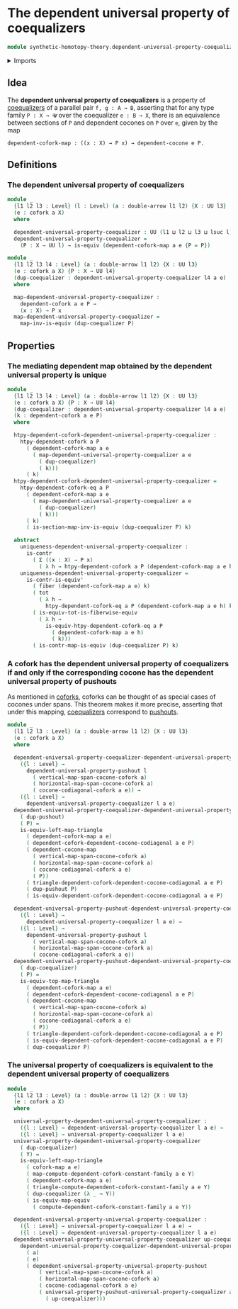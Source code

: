 # The dependent universal property of coequalizers

```agda
module synthetic-homotopy-theory.dependent-universal-property-coequalizers where
```

<details><summary>Imports</summary>

```agda
open import foundation.contractible-maps
open import foundation.contractible-types
open import foundation.dependent-pair-types
open import foundation.double-arrows
open import foundation.equivalences
open import foundation.fibers-of-maps
open import foundation.functoriality-dependent-pair-types
open import foundation.universe-levels

open import synthetic-homotopy-theory.coforks
open import synthetic-homotopy-theory.dependent-cocones-under-spans
open import synthetic-homotopy-theory.dependent-coforks
open import synthetic-homotopy-theory.dependent-universal-property-pushouts
open import synthetic-homotopy-theory.universal-property-coequalizers
```

</details>

## Idea

The **dependent universal property of coequalizers** is a property of
[coequalizers](synthetic-homotopy-theory.coequalizers.md) of a parallel pair
`f, g : A → B`, asserting that for any type family `P : X → 𝓤` over the
coequalizer `e : B → X`, there is an equivalence between sections of `P` and
dependent cocones on `P` over `e`, given by the map

```text
dependent-cofork-map : ((x : X) → P x) → dependent-cocone e P.
```

## Definitions

### The dependent universal property of coequalizers

```agda
module _
  {l1 l2 l3 : Level} (l : Level) (a : double-arrow l1 l2) {X : UU l3}
  (e : cofork a X)
  where

  dependent-universal-property-coequalizer : UU (l1 ⊔ l2 ⊔ l3 ⊔ lsuc l)
  dependent-universal-property-coequalizer =
    (P : X → UU l) → is-equiv (dependent-cofork-map a e {P = P})

module _
  {l1 l2 l3 l4 : Level} (a : double-arrow l1 l2) {X : UU l3}
  (e : cofork a X) {P : X → UU l4}
  (dup-coequalizer : dependent-universal-property-coequalizer l4 a e)
  where

  map-dependent-universal-property-coequalizer :
    dependent-cofork a e P →
    (x : X) → P x
  map-dependent-universal-property-coequalizer =
    map-inv-is-equiv (dup-coequalizer P)
```

## Properties

### The mediating dependent map obtained by the dependent universal property is unique

```agda
module _
  {l1 l2 l3 l4 : Level} (a : double-arrow l1 l2) {X : UU l3}
  (e : cofork a X) {P : X → UU l4}
  (dup-coequalizer : dependent-universal-property-coequalizer l4 a e)
  (k : dependent-cofork a e P)
  where

  htpy-dependent-cofork-dependent-universal-property-coequalizer :
    htpy-dependent-cofork a P
      ( dependent-cofork-map a e
        ( map-dependent-universal-property-coequalizer a e
          ( dup-coequalizer)
          ( k)))
      ( k)
  htpy-dependent-cofork-dependent-universal-property-coequalizer =
    htpy-dependent-cofork-eq a P
      ( dependent-cofork-map a e
        ( map-dependent-universal-property-coequalizer a e
          ( dup-coequalizer)
          ( k)))
      ( k)
      ( is-section-map-inv-is-equiv (dup-coequalizer P) k)

  abstract
    uniqueness-dependent-universal-property-coequalizer :
      is-contr
        ( Σ ((x : X) → P x)
          ( λ h → htpy-dependent-cofork a P (dependent-cofork-map a e h) k))
    uniqueness-dependent-universal-property-coequalizer =
      is-contr-is-equiv'
        ( fiber (dependent-cofork-map a e) k)
        ( tot
          ( λ h →
            htpy-dependent-cofork-eq a P (dependent-cofork-map a e h) k))
        ( is-equiv-tot-is-fiberwise-equiv
          ( λ h →
            is-equiv-htpy-dependent-cofork-eq a P
              ( dependent-cofork-map a e h)
              ( k)))
        ( is-contr-map-is-equiv (dup-coequalizer P) k)
```

### A cofork has the dependent universal property of coequalizers if and only if the corresponding cocone has the dependent universal property of pushouts

As mentioned in [coforks](synthetic-homotopy-theory.coforks.md), coforks can be
thought of as special cases of cocones under spans. This theorem makes it more
precise, asserting that under this mapping,
[coequalizers](synthetic-homotopy-theory.coequalizers.md) correspond to
[pushouts](synthetic-homotopy-theory.pushouts.md).

```agda
module _
  {l1 l2 l3 : Level} (a : double-arrow l1 l2) {X : UU l3}
  (e : cofork a X)
  where

  dependent-universal-property-coequalizer-dependent-universal-property-pushout :
    ({l : Level} →
      dependent-universal-property-pushout l
        ( vertical-map-span-cocone-cofork a)
        ( horizontal-map-span-cocone-cofork a)
        ( cocone-codiagonal-cofork a e)) →
    ({l : Level} →
      dependent-universal-property-coequalizer l a e)
  dependent-universal-property-coequalizer-dependent-universal-property-pushout
    ( dup-pushout)
    ( P) =
    is-equiv-left-map-triangle
      ( dependent-cofork-map a e)
      ( dependent-cofork-dependent-cocone-codiagonal a e P)
      ( dependent-cocone-map
        ( vertical-map-span-cocone-cofork a)
        ( horizontal-map-span-cocone-cofork a)
        ( cocone-codiagonal-cofork a e)
        ( P))
      ( triangle-dependent-cofork-dependent-cocone-codiagonal a e P)
      ( dup-pushout P)
      ( is-equiv-dependent-cofork-dependent-cocone-codiagonal a e P)

  dependent-universal-property-pushout-dependent-universal-property-coequalizer :
    ({l : Level} →
      dependent-universal-property-coequalizer l a e) →
    ({l : Level} →
      dependent-universal-property-pushout l
        ( vertical-map-span-cocone-cofork a)
        ( horizontal-map-span-cocone-cofork a)
        ( cocone-codiagonal-cofork a e))
  dependent-universal-property-pushout-dependent-universal-property-coequalizer
    ( dup-coequalizer)
    ( P) =
    is-equiv-top-map-triangle
      ( dependent-cofork-map a e)
      ( dependent-cofork-dependent-cocone-codiagonal a e P)
      ( dependent-cocone-map
        ( vertical-map-span-cocone-cofork a)
        ( horizontal-map-span-cocone-cofork a)
        ( cocone-codiagonal-cofork a e)
        ( P))
      ( triangle-dependent-cofork-dependent-cocone-codiagonal a e P)
      ( is-equiv-dependent-cofork-dependent-cocone-codiagonal a e P)
      ( dup-coequalizer P)
```

### The universal property of coequalizers is equivalent to the dependent universal property of coequalizers

```agda
module _
  {l1 l2 l3 : Level} (a : double-arrow l1 l2) {X : UU l3}
  (e : cofork a X)
  where

  universal-property-dependent-universal-property-coequalizer :
    ({l : Level} → dependent-universal-property-coequalizer l a e) →
    ({l : Level} → universal-property-coequalizer l a e)
  universal-property-dependent-universal-property-coequalizer
    ( dup-coequalizer)
    ( Y) =
    is-equiv-left-map-triangle
      ( cofork-map a e)
      ( map-compute-dependent-cofork-constant-family a e Y)
      ( dependent-cofork-map a e)
      ( triangle-compute-dependent-cofork-constant-family a e Y)
      ( dup-coequalizer (λ _ → Y))
      ( is-equiv-map-equiv
        ( compute-dependent-cofork-constant-family a e Y))

  dependent-universal-property-universal-property-coequalizer :
    ({l : Level} → universal-property-coequalizer l a e) →
    ({l : Level} → dependent-universal-property-coequalizer l a e)
  dependent-universal-property-universal-property-coequalizer up-coequalizer =
    dependent-universal-property-coequalizer-dependent-universal-property-pushout
      ( a)
      ( e)
      ( dependent-universal-property-universal-property-pushout
          ( vertical-map-span-cocone-cofork a)
          ( horizontal-map-span-cocone-cofork a)
          ( cocone-codiagonal-cofork a e)
          ( universal-property-pushout-universal-property-coequalizer a e
            ( up-coequalizer)))
```
